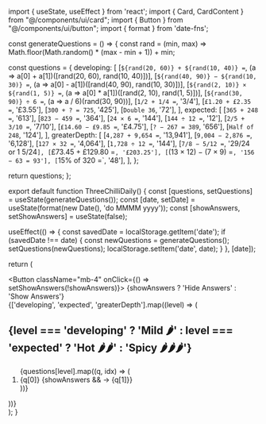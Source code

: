 import { useState, useEffect } from 'react';
import { Card, CardContent } from "@/components/ui/card";
import { Button } from "@/components/ui/button";
import { format } from 'date-fns';

const generateQuestions = () => {
  const rand = (min, max) => Math.floor(Math.random() * (max - min + 1)) + min;

  const questions = {
    developing: [
      [`${rand(20, 60)} + ${rand(10, 40)} =`, (a => a[0] + a[1])([rand(20, 60), rand(10, 40)])],
      [`${rand(40, 90)} − ${rand(10, 30)} =`, (a => a[0] - a[1])([rand(40, 90), rand(10, 30)])],
      [`${rand(2, 10)} × ${rand(1, 5)} =`, (a => a[0] * a[1])([rand(2, 10), rand(1, 5)])],
      [`${rand(30, 90)} ÷ 6 =`, (a => a / 6)(rand(30, 90))],
      [`1/2 + 1/4 =`, '3/4'],
      [`£1.20 + £2.35 =`, '£3.55'],
      [`300 + ? = 725`, '425'],
      [`Double 36`, '72'],
    ],
    expected: [
      [`365 + 248 =`, '613'],
      [`823 − 459 =`, '364'],
      [`24 × 6 =`, '144'],
      [`144 ÷ 12 =`, '12'],
      [`2/5 + 3/10 =`, '7/10'],
      [`£14.60 − £9.85 =`, '£4.75'],
      [`? − 267 = 389`, '656'],
      [`Half of 248`, '124'],
    ],
    greaterDepth: [
      [`4,287 + 9,654 =`, '13,941'],
      [`9,004 − 2,876 =`, '6,128'],
      [`127 × 32 =`, '4,064'],
      [`1,728 ÷ 12 =`, '144'],
      [`7/8 − 5/12 =`, '29/24 or 1 5/24`],
      [`£73.45 + £129.80 =`, '£203.25'],
      [`(13 × 12) − (7 × 9) =`, '156 − 63 = 93'],
      [`15% of 320 =`, '48'],
    ],
  };

  return questions;
};

export default function ThreeChilliDaily() {
  const [questions, setQuestions] = useState(generateQuestions());
  const [date, setDate] = useState(format(new Date(), 'do MMMM yyyy'));
  const [showAnswers, setShowAnswers] = useState(false);

  useEffect(() => {
    const savedDate = localStorage.getItem('date');
    if (savedDate !== date) {
      const newQuestions = generateQuestions();
      setQuestions(newQuestions);
      localStorage.setItem('date', date);
    }
  }, [date]);

  return (
    <div className="p-4">
      <Button className="mb-4" onClick={() => setShowAnswers(!showAnswers)}>
        {showAnswers ? 'Hide Answers' : 'Show Answers'}
      </Button>
      <main className="grid grid-cols-1 gap-4 md:grid-cols-3">
        {['developing', 'expected', 'greaterDepth'].map((level) => (
          <Card key={level}>
            <CardContent className="p-4">
              <h2 className="text-xl font-bold mb-2">
                {level === 'developing' ? 'Mild 🌶️' : level === 'expected' ? 'Hot 🌶️🌶️' : 'Spicy 🌶️🌶️🌶️'}
              </h2>
              <ol className="list-decimal pl-4 space-y-2">
                {questions[level].map((q, idx) => (
                  <li key={idx}>
                    {q[0]} {showAnswers && <span className="text-green-700 font-semibold">→ {q[1]}</span>}
                  </li>
                ))}
              </ol>
            </CardContent>
          </Card>
        ))}
      </main>
    </div>
  );
}
